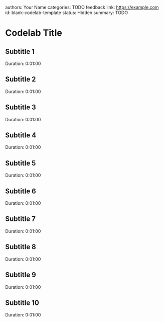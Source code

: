 authors: Your Name
categories: TODO
feedback link: https://example.com
id: blank-codelab-template
status: Hidden
summary: TODO

# Codelab Title

<!-- 1. Start Section -->
## Subtitle 1
Duration: 0:01:00

<!-- End Section -->

<!-- 2. Start Section -->
## Subtitle 2
Duration: 0:01:00

<!-- End Section -->

<!-- 3. Start Section -->
## Subtitle 3
Duration: 0:01:00

<!-- End Section -->

<!-- 4. Start Section -->
## Subtitle 4
Duration: 0:01:00

<!-- End Section -->

<!-- 5. Start Section -->
## Subtitle 5
Duration: 0:01:00

<!-- End Section -->

<!-- 6. Start Section -->
## Subtitle 6
Duration: 0:01:00

<!-- End Section -->

<!-- 7. Start Section -->
## Subtitle 7
Duration: 0:01:00

<!-- End Section -->

<!-- 8. Start Section -->
## Subtitle 8
Duration: 0:01:00

<!-- End Section -->

<!-- 9. Start Section -->
## Subtitle 9
Duration: 0:01:00

<!-- End Section -->

<!-- 10. Start Section -->
## Subtitle 10
Duration: 0:01:00

<!-- End Section -->
